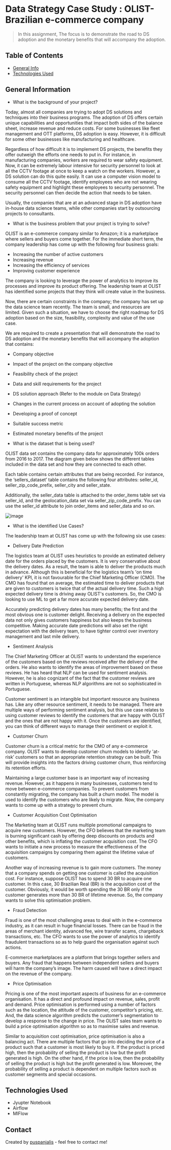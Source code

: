 # Data Strategy Case Study : OLIST- Brazilian e-commerce company 
> In this assignment, The focus is to demonstrate the road to DS adoption and the monetary benefits that will accompany the adoption.

## Table of Contents
* [General Info](#general-information)
* [Technologies Used](#technologies-used)

## General Information
- What is the background of your project?

Today, almost all companies are trying to adopt DS solutions and techniques into their business programs. The adoption of DS offers certain unique capabilities and opportunities that impact both sides of the balance sheet, increase revenue and reduce costs. For some businesses like fleet management and OTT platforms, DS adoption is easy. However, it is difficult for some other businesses like manufacturing and healthcare. 


Regardless of how difficult it is to implement DS projects, the benefits they offer outweigh the efforts one needs to put in. For instance, in manufacturing companies, workers are required to wear safety equipment. Now, it can be extremely labour intensive for security personnel to look at all the CCTV footage at once to keep a watch on the workers. However, a DS solution can do this quite easily. It can use a computer vision model to consume all the CCTV footage, identify employees who are not wearing safety equipment and highlight these employees to security personnel. The security personnel can then decide the action that needs to be taken. 


Usually, the companies that are at an advanced stage in DS adoption have in-house data science teams, while other companies start by outsourcing projects to consultants. 

- What is the business problem that your project is trying to solve?

OLIST is an e-commerce company similar to Amazon; it is a marketplace where sellers and buyers come together. For the immediate short term, the company leadership has come up with the following four business goals: 

- Increasing the number of active customers  
- Increasing revenue
- Increasing the efficiency of services 
- Improving customer experience

The company is looking to leverage the power of analytics to improve its processes and improve its product offering.  The leadership team at OLIST has identified some projects that they think will create value in the business. 

Now, there are certain constraints in the company; the company has set up the data science team recently. The team is small, and resources are limited. Given such a situation, we have to choose the right roadmap for DS adoption based on the size, feasibility, complexity and value of the use case.

We are required to create a presentation that will demonstrate the road to DS adoption and the monetary benefits that will accompany the adoption that contains: 

- Company objective
- Impact of the project on the company objective
- Feasibility check of the project 
- Data and skill requirements for the project
- DS solution approach (Refer to the module on Data Strategy)
- Changes in the current process on account of adopting the solution 
- Developing a proof of concept
- Suitable success metric 
- Estimated monetary benefits of the project



- What is the dataset that is being used?
  
OLIST data set contains the company data for approximately 100k orders from 2016 to 2017. The diagram given below shows the different tables included in the data set and how they are connected to each other. 

Each table contains certain attributes that are being recorded. For instance, the ‘sellers_dataset’ table contains the following four attributes: seller_id, seller_zip_code_prefix, seller_city and seller_state. 

Additionally, the seller_data table is attached to the order_items table set via seller_id, and the geolocation_data set via seller_zip_code_prefix. You can use the seller_id attribute to join order_items and seller_data and so on. 

![image](https://github.com/puspanjalis/Data-Strategy-Case-Study-Brazilian-e-commerce-company-OLIST/assets/57171367/11c02606-28a6-4e12-a9da-51bd05df119d)

 - What is the identified Use Cases?

The leadership team at OLIST has come up with the following six use cases: 

- Delivery Date Prediction

The logistics team at OLIST uses heuristics to provide an estimated delivery date for the orders placed by the customers. It is very conservative about the delivery dates. As a result, the team is able to deliver the products much in advance. Although this is beneficial for the logistics team’s 'on time delivery' KPI, it is not favourable for the Chief Marketing Officer (CMO). The CMO has found that on average, the estimated time to deliver products that are given to customers is twice that of the actual delivery time. Such a high expected delivery time is driving away OLIST's customers. So, the CMO is looking to use ML to get a far more accurate expected delivery date.

Accurately predicting delivery dates has many benefits; the first and the most obvious one is customer delight. Receiving a delivery on the expected data not only gives customers happiness but also keeps the business competitive. Making accurate date predictions will also set the right expectation with the delivery team, to have tighter control over inventory management and last mile delivery.
 
- Sentiment Analysis

The Chief Marketing Officer at OLIST wants to understand the experience of the customers based on the reviews received after the delivery of the orders. He also wants to identify the areas of improvement based on these reviews. He has heard that NLP can be used for sentiment analysis. However, he is also cognizant of the fact that the customer reviews are written in Portuguese, whereas NLP algorithms are not so sophisticated in Portuguese.

Customer sentiment is an intangible but important resource any business has. Like any other resource sentiment, it needs to be managed. There are multiple ways of performing sentiment analysis, but this use case relates to using customer reviews to identify the customers that are happy with OLIST and the ones that are not happy with it. Once the customers are identified, you can think of different ways to manage their sentiment or exploit it.
 
- Customer Churn

Customer churn is a critical metric for the CMO of any e-commerce company. OLIST wants to develop customer churn models to identify 'at-risk’ customers so that an appropriate retention strategy can be built. This will provide insights into the factors driving customer churn, thus reinforcing its retention efforts.

Maintaining a large customer base is an important way of increasing revenue. However, as it happens in many businesses, customers tend to move between e-commerce companies. To prevent customers from constantly migrating, the company has built a churn model. The model is used to identify the customers who are likely to migrate. Now, the company wants to come up with a strategy to prevent churn.
 
- Customer Acquisition Cost Optimisation

The Marketing team at OLIST runs multiple promotional campaigns to acquire new customers. However, the CFO believes that the marketing team is burning significant cash by offering deep discounts on products and other benefits, which is inflating the customer acquisition cost. The CFO wants to initiate a new process to measure the effectiveness of the acquisition campaigns by comparing them against the lifetime value of customers.

Another way of increasing revenue is to gain more customers. The money that a company spends on getting one customer is called the acquisition cost. For instance, suppose OLIST has to spend 30 BR to acquire one customer. In this case, 30 Brazilian Real (BR) is the acquisition cost of the customer. Obviously, it would be worth spending the 30 BR only if the customer generates more than 30 BR of lifetime revenue. So, the company wants to solve this optimisation problem.
 
- Fraud Detection

Fraud is one of the most challenging areas to deal with in the e-commerce industry, as it can result in huge financial losses. There can be fraud in the areas of merchant identity, advanced fee, wire transfer scams, chargeback transactions, etc. The CFO wants to use the power of analytics to identify fraudulent transactions so as to help guard the organisation against such actions.

E-commerce marketplaces are a platform that brings together sellers and buyers. Any fraud that happens between independent sellers and buyers will harm the company’s image. The harm caused will have a direct impact on the revenue of the company.
 
- Price Optimisation

Pricing is one of the most important aspects of business for an e-commerce organisation. It has a direct and profound impact on revenue, sales, profit and demand. Price optimisation is performed using a number of factors such as the location, the attitude of the customer, competitor’s pricing, etc. And, the data science algorithm predicts the customer’s segmentation to develop a response to the change in price. The OLIST sales team wants to build a price optimisation algorithm so as to maximise sales and revenue.

Similar to acquisition cost optimisation, price optimisation is also a balancing act. There are multiple factors that go into deciding the price of a product such that a customer is most likely to buy it. If the product is priced high, then the probability of selling the product is low but the profit generated is high. On the other hand, if the price is low, then the probability of selling the product is high but the profit generated is low. Moreover, the probability of selling a product is dependent on multiple factors such as customer segments and special occasions.


## Technologies Used

- Jyupter Notebook
- Airflow
- MlFlow

## Contact
Created by [puspanjalis](https://github.com/puspanjalis) - feel free to contact me!
